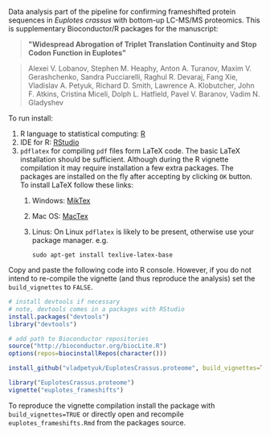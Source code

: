 Data analysis part of the pipeline for confirming 
frameshifted protein sequences in *Euplotes crassus* with 
bottom-up LC-MS/MS proteomics. This is supplementary
Bioconductor/R packages for the manuscript:

> **"Widespread Abrogation of Triplet Translation Continuity and 
> Stop Codon Function in Euplotes"**

> Alexei V. Lobanov, Stephen M. Heaphy, Anton A. Turanov, 
> Maxim V. Gerashchenko, Sandra Pucciarelli, Raghul R. Devaraj, 
> Fang Xie, Vladislav A. Petyuk, Richard D. Smith, 
> Lawrence A. Klobutcher, John F. Atkins, Cristina Miceli, Dolph L. Hatfield, 
> Pavel V. Baranov, Vadim N. Gladyshev

To run install:

1. R language to statistical computing: [R](https://cloud.r-project.org/)
2. IDE for R: [RStudio](https://www.rstudio.com/products/rstudio/download/)
3. `pdflatex` for compiling `pdf` files form LaTeX code. 
    The basic LaTeX installation should be sufficient. 
    Although during the R vignette compilation
    it may require installation a few extra packages. The packages are 
    installed on the fly after accepting by clicking `OK` button. 
    To install LaTeX follow these links:
    1. Windows: [MikTex](http://miktex.org/download)
    2. Mac OS: [MacTex](https://tug.org/mactex/)
    3. Linus: On Linux `pdflatex` is likely to be present, otherwise use
       your package manager. e.g.
       
       `sudo apt-get install texlive-latex-base`

Copy and paste the following code into R console. However, 
if you do not intend to re-compile the vignette (and thus reproduce the
analysis) set the `build_vignettes` to `FALSE`.

```r
# install devtools if necessary
# note, devtools comes in a packages with RStudio
install.packages("devtools")
library("devtools")

# add path to Bioconductor repositories
source("http://bioconductor.org/biocLite.R")
options(repos=biocinstallRepos(character()))

install_github("vladpetyuk/EuplotesCrassus.proteome", build_vignettes=TRUE)

library("EuplotesCrassus.proteome")
vignette("euplotes_frameshifts")
```

To reproduce the vignette compilation install the package with 
`build_vignettes=TRUE` or directly open and recompile 
`euplotes_frameshifts.Rmd` from the packages source.



